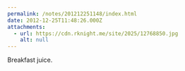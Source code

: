 ```yaml
---
permalink: /notes/201212251148/index.html
date: 2012-12-25T11:48:26.000Z
attachments:
  - url: https://cdn.rknight.me/site/2025/12768850.jpg
    alt: null
---
```


Breakfast juice.

